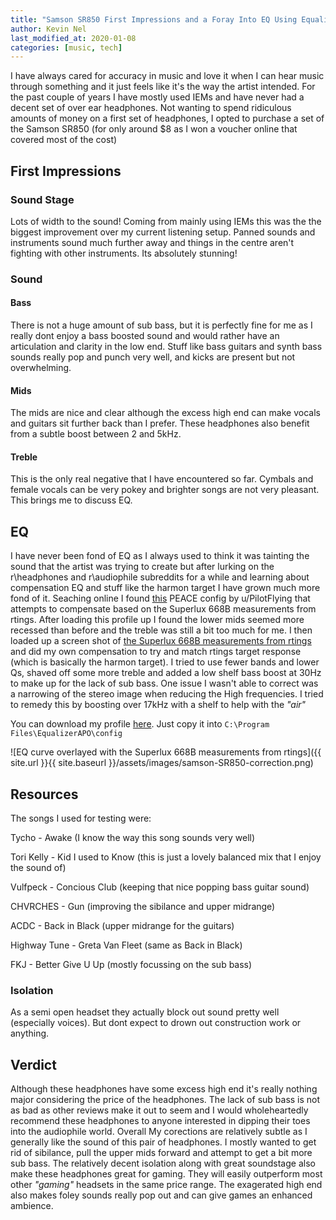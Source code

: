 ```yaml
---
title: "Samson SR850 First Impressions and a Foray Into EQ Using EqualizerAPO"
author: Kevin Nel
last_modified_at: 2020-01-08
categories: [music, tech]
---
```


I have always cared for accuracy in music and love it when I can hear music through something and it just feels like it's the way the artist intended.
For the past couple of years I have mostly used IEMs and have never had a decent set of over ear headphones.
Not wanting to spend ridiculous amounts of money on a first set of headphones, I opted to purchase a set of the Samson SR850 (for only around $8 as I won a voucher online that covered most of the cost)

## First Impressions

### Sound Stage

Lots of width to the sound!
Coming from mainly using IEMs this was the the biggest improvement over my current listening setup.
Panned sounds and instruments sound much further away and things in the centre aren't fighting with other instruments.
Its absolutely stunning!

### Sound

#### Bass

There is not a huge amount of sub bass, but it is perfectly fine for me as I really dont enjoy a bass boosted sound and would rather have an articulation and clarity in the low end.
Stuff like bass guitars and synth bass sounds really pop and punch very well, and kicks are present but not overwhelming.

#### Mids

The mids are nice and clear although the excess high end can make vocals and guitars sit further back than I prefer.
These headphones also benefit from a subtle boost between 2 and 5kHz.

#### Treble

This is the only real negative that I have encountered so far.
Cymbals and female vocals can be very pokey and brighter songs are not very pleasant.
This brings me to discuss EQ.

## EQ

I have never been fond of EQ as I always used to think it was tainting the sound that the artist was trying to create but after lurking on the r\headphones and r\audiophile subreddits for a while and learning about compensation EQ and stuff like the harmon target I have grown much more fond of it.
Seaching online I found [this](https://www.reddit.com/r/headphones/comments/9xe0ss/samson_sr850_equalizer_profile_peace/) PEACE config by u/PilotFlying that attempts to compensate based on the Superlux 668B measurements from rtings.
After loading this profile up I found the lower mids seemed more recessed than before and the treble was still a bit too much for me.
I then loaded up a screen shot of [the Superlux 668B measurements from rtings](https://www.rtings.com/headphones/1-3-1/graph#439/3182) and did my own compensation to try and match rtings target response (which is basically the harmon target).
I tried to use fewer bands and lower Qs, shaved off some more treble and added a low shelf bass boost at 30Hz to make up for the lack of sub bass.
One issue I wasn't able to correct was a narrowing of the stereo image when reducing the High frequencies.
I tried to remedy this by boosting over 17kHz with a shelf to help with the *"air"*

You can download my profile [here](https://raw.githubusercontent.com/kevin-nel/EqualizerAPO-PEACE-profiles/master/Samson-SR850-rtings-superlux-668B-compensation.peace).
Just copy it into ``C:\Program Files\EqualizerAPO\config``

![EQ curve overlayed with the Superlux 668B measurements from rtings]({{ site.url }}{{ site.baseurl }}/assets/images/samson-SR850-correction.png)

## Resources

The songs I used for testing were:

Tycho - Awake (I know the way this song sounds very well)

Tori Kelly - Kid I used to Know (this is just a lovely balanced mix that I enjoy the sound of)

Vulfpeck - Concious Club (keeping that nice popping bass guitar sound)

CHVRCHES - Gun (improving the sibilance and upper midrange)

ACDC - Back in Black (upper midrange for the guitars)

Highway Tune - Greta Van Fleet (same as Back in Black)

FKJ - Better Give U Up (mostly focussing on the sub bass)

### Isolation

As a semi open headset they actually block out sound pretty well (especially voices).
But dont expect to drown out construction work or anything.

## Verdict

Although these headphones have some excess high end it's really nothing major considering the price of the headphones.
The lack of sub bass is not as bad as other reviews make it out to seem and I would wholeheartedly recommend these headphones to anyone interested in dipping their toes into the audiophile world.
Overall My corections are relatively subtle as I generally like the sound of this pair of headphones.
I mostly wanted to get rid of sibilance, pull the upper mids forward and attempt to get a bit more sub bass.
The relatively decent isolation along with great soundstage also make these headphones great for gaming.
They will easily outperform most other *"gaming"* headsets in the same price range.
The exagerated high end also makes foley sounds really pop out and can give games an enhanced ambience.
